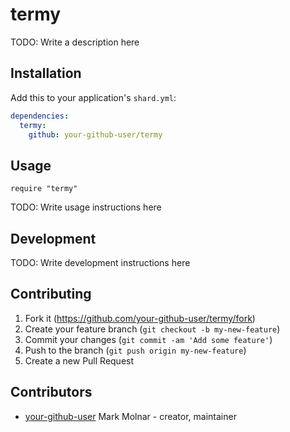 # termy

TODO: Write a description here

## Installation

Add this to your application's `shard.yml`:

```yaml
dependencies:
  termy:
    github: your-github-user/termy
```

## Usage

```crystal
require "termy"
```

TODO: Write usage instructions here

## Development

TODO: Write development instructions here

## Contributing

1. Fork it (<https://github.com/your-github-user/termy/fork>)
2. Create your feature branch (`git checkout -b my-new-feature`)
3. Commit your changes (`git commit -am 'Add some feature'`)
4. Push to the branch (`git push origin my-new-feature`)
5. Create a new Pull Request

## Contributors

- [your-github-user](https://github.com/your-github-user) Mark Molnar - creator, maintainer
